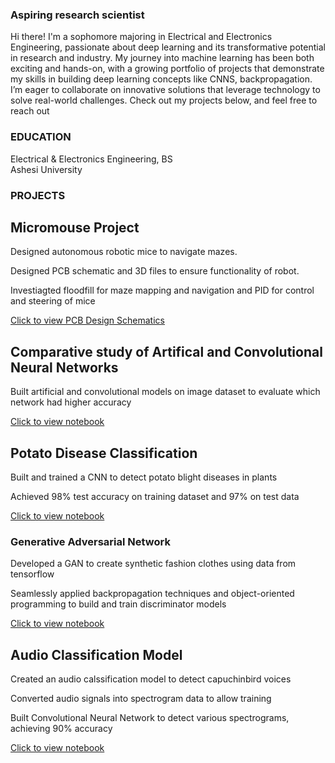 ### Aspiring research scientist
Hi there! I'm a sophomore majoring in Electrical and Electronics Engineering, passionate about deep learning and its transformative potential in research and industry. My journey into machine learning has been both exciting and hands-on, with a growing portfolio of projects that demonstrate my skills in building deep learning concepts like CNNS, backpropagation.   
I’m eager to collaborate on innovative solutions that leverage technology to solve real-world challenges. Check out my projects below, and feel free to reach out

### EDUCATION
Electrical & Electronics Engineering, BS    
Ashesi University 
 

### PROJECTS
## Micromouse Project 
Designed autonomous robotic mice to navigate mazes. 

Designed PCB schematic and 3D files to ensure functionality of robot.

Investiagted floodfill for maze mapping and navigation and PID for control and steering of mice  

[Click to view PCB Design Schematics](https://github.com/Baah134/Micromouse-Project)

## Comparative study of Artifical and Convolutional Neural Networks
Built artificial and convolutional models on image dataset to evaluate which network had higher accuracy

[Click to view notebook](https://github.com/Baah134/Baah134/tree/main/Comparative%20Analysis%20of%20CNN%20and%20ANN)


## Potato Disease Classification
Built and trained a CNN to detect potato blight diseases in plants

Achieved 98% test accuracy on training dataset and 97% on test data

[Click to view notebook](https://github.com/Baah134/Baah134/tree/main/Potato%20Disease%20Classification)

### Generative Adversarial Network
Developed a GAN to create synthetic fashion clothes using data from tensorflow

Seamlessly applied backpropagation techniques and object-oriented programming to build and train discriminator models

[Click to view notebook](https://github.com/Baah134/Baah134/tree/main/Generative%20Adversarial%20Network)

## Audio Classification Model
Created an audio calssification model to detect capuchinbird voices

Converted audio signals into spectrogram data to allow training

Built Convolutional Neural Network to detect various spectrograms, achieving 90% accuracy

[Click to view notebook](https://github.com/Baah134/Baah134/tree/main/Audio%20Classification)



